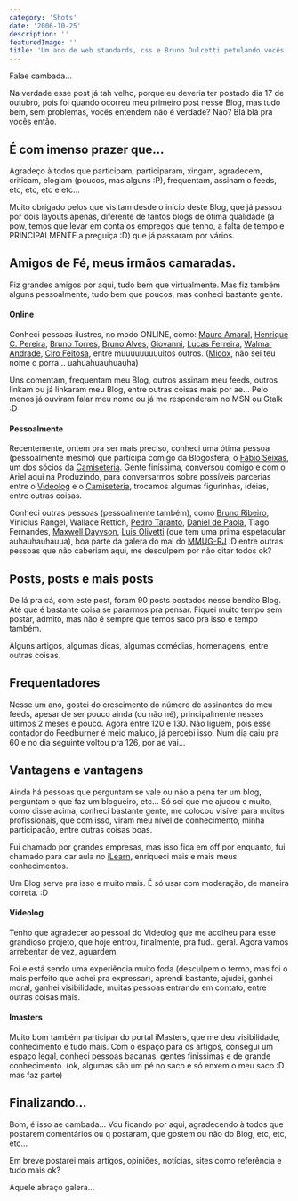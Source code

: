 ```yaml
---
category: 'Shots'
date: '2006-10-25'
description: ''
featuredImage: ''
title: 'Um ano de web standards, css e Bruno Dulcetti petulando vocês'
---
```


Falae cambada...

Na verdade esse post já tah velho, porque eu deveria ter postado dia 17 de outubro, pois foi quando ocorreu meu primeiro post nesse Blog, mas tudo bem, sem problemas, vocês entendem não é verdade? Não? Blá blá pra vocês então.

## É com imenso prazer que...

Agradeço à todos que participam, participaram, xingam, agradecem, criticam, elogiam (poucos, mas alguns :P), frequentam, assinam o feeds, etc, etc, etc e etc...

Muito obrigado pelos que visitam desde o início deste Blog, que já passou por dois layouts apenas, diferente de tantos blogs de ótima qualidade (a pow, temos que levar em conta os empregos que tenho, a falta de tempo e PRINCIPALMENTE a preguiça :D) que já passaram por vários.

## Amigos de Fé, meus irmãos camaradas.

Fiz grandes amigos por aqui, tudo bem que virtualmente. Mas fiz também alguns pessoalmente, tudo bem que poucos, mas conheci bastante gente.

#### Online

Conheci pessoas ilustres, no modo ONLINE, como: [Mauro Amaral](http://www.carreirasolo.org/archives/mauro_amaral_biogra.html), [Henrique C. Pereira](http://revolucao.etc.br), [Bruno Torres](http://brunotorres.net), [Bruno Alves](http://brunoalves.eti.br), [Giovanni](http://www.bitfrito.com/), [Lucas Ferreira](http://lucasferreira.com), [Walmar Andrade](http://fatorw.com), [Ciro Feitosa](http://cirofeitosa.com.br), entre muuuuuuuuuitos outros. ([Micox](http://elmicox.blogspot.com/), não sei teu nome o porra... uahuahuauhuauha)

Uns comentam, frequentam meu Blog, outros assinam meu feeds, outros linkam ou já linkaram meu Blog, entre outras coisas mais por ae... Pelo menos já ouviram falar meu nome ou já me responderam no MSN ou Gtalk :D

#### Pessoalmente

Recentemente, ontem pra ser mais preciso, conheci uma ótima pessoa (pessoalmente mesmo) que participa comigo da Blogosfera, o [Fábio Seixas](http://fabioseixas.com.br/blog/), um dos sócios da [Camiseteria](http://www.camiseteria.com/?ref=brunodulcetti). Gente finíssima, conversou comigo e com o Ariel aqui na Produzindo, para conversarmos sobre possíveis parcerias entre o [Videolog](http://www.videolog.tv) e o [Camiseteria](http://www.camiseteria.com/?ref=brunodulcetti), trocamos algumas figurinhas, idéias, entre outras coisas.

Conheci outras pessoas (pessoalmente também), como [Bruno Ribeiro](http://brunoribeiro.net/), Vinicius Rangel, Wallace Rettich, [Pedro Taranto](http://www.zigzigza.com.br), [Daniel de Paola](http://www.danieldepaola.com/), Tiago Fernandes, [Maxwell Dayvson](http://www.dayvson.com/), [Luis Olivetti](http://www.orassociados.com/mhz) (que tem uma prima espetacular auhauhauhauua), boa parte da galera do mal do [MMUG-RJ](http://www.mmug-rj.com.br/) :D entre outras pessoas que não caberiam aqui, me desculpem por não citar todos ok?

## Posts, posts e mais posts

De lá pra cá, com este post, foram 90 posts postados nesse bendito Blog. Até que é bastante coisa se pararmos pra pensar. Fiquei muito tempo sem postar, admito, mas não é sempre que temos saco pra isso e tempo também.

Alguns artigos, algumas dicas, algumas comédias, homenagens, entre outras coisas.

## Frequentadores

Nesse um ano, gostei do crescimento do número de assinantes do meu feeds, apesar de ser pouco ainda (ou não né), principalmente nesses últimos 2 meses e pouco. Agora entre 120 e 130. Não liguem, pois esse contador do Feedburner é meio maluco, já percebi isso. Num dia caiu pra 60 e no dia seguinte voltou pra 126, por ae vai...

## Vantagens e vantagens

Ainda há pessoas que perguntam se vale ou não a pena ter um blog, perguntam o que faz um blogueiro, etc... Só sei que me ajudou e muito, como disse acima, conheci bastante gente, me colocou visível para muitos profissionais, que com isso, viram meu nível de conhecimento, minha participação, entre outras coisas boas.

Fui chamado por grandes empresas, mas isso fica em off por enquanto, fui chamado para dar aula no [iLearn](http://ilearn.com.br), enriqueci mais e mais meus conhecimentos.

Um Blog serve pra isso e muito mais. É só usar com moderação, de maneira correta. :D

#### Videolog

Tenho que agradecer ao pessoal do Videolog que me acolheu para esse grandioso projeto, que hoje entrou, finalmente, pra fud.. geral. Agora vamos arrebentar de vez, aguardem.

Foi e está sendo uma experiência muito foda (desculpem o termo, mas foi o mais perfeito que achei pra expressar), aprendi bastante, ajudei, ganhei moral, ganhei visibilidade, muitas pessoas entrando em contato, entre outras coisas mais.

#### Imasters

Muito bom também participar do portal iMasters, que me deu visibilidade, conhecimento e tudo mais. Com o espaço para os artigos, consegui um espaço legal, conheci pessoas bacanas, gentes finíssimas e de grande conhecimento. (ok, algumas são um pé no saco e só enxem o meu saco :D mas faz parte)

## Finalizando...

Bom, é isso ae cambada... Vou ficando por aqui, agradecendo à todos que postarem comentários ou q postaram, que gostem ou não do Blog, etc, etc, etc...

Em breve postarei mais artigos, opiniões, notícias, sites como referência e tudo mais ok?

Aquele abraço galera...
